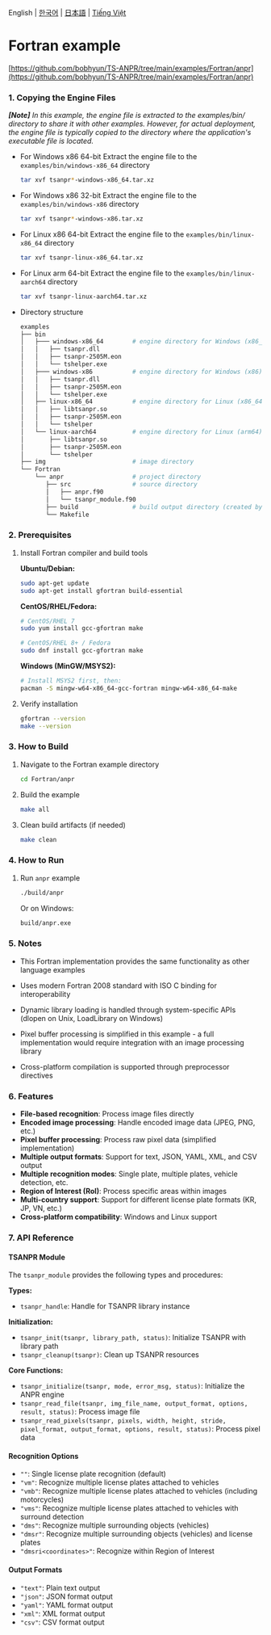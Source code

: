 English | [한국어](doc.i18n/ko-KR/) | [日本語](doc.i18n/ja-JP/) | [Tiếng Việt](doc.i18n/vi-VN/)

# Fortran example

[https://github.com/bobhyun/TS-ANPR/tree/main/examples/Fortran/anpr](https://github.com/bobhyun/TS-ANPR/tree/main/examples/Fortran/anpr)

### 1. Copying the Engine Files

_**[Note]** In this example, the engine file is extracted to the examples/bin/ directory to share it with other examples. However, for actual deployment, the engine file is typically copied to the directory where the application's executable file is located._

- For Windows x86 64-bit
  Extract the engine file to the `examples/bin/windows-x86_64` directory
  ```sh
  tar xvf tsanpr*-windows-x86_64.tar.xz
  ```
- For Windows x86 32-bit
  Extract the engine file to the `examples/bin/windows-x86` directory
  ```sh
  tar xvf tsanpr*-windows-x86.tar.xz
  ```
- For Linux x86 64-bit
  Extract the engine file to the `examples/bin/linux-x86_64` directory
  ```sh
  tar xvf tsanpr-linux-x86_64.tar.xz
  ```
- For Linux arm 64-bit
  Extract the engine file to the `examples/bin/linux-aarch64` directory
  ```sh
  tar xvf tsanpr-linux-aarch64.tar.xz
  ```
- Directory structure
  ```sh
  examples
  ├── bin
  │   ├─── windows-x86_64        # engine directory for Windows (x86_64)
  │   │   ├── tsanpr.dll
  │   │   ├── tsanpr-2505M.eon
  │   │   └── tshelper.exe
  │   ├─── windows-x86           # engine directory for Windows (x86)
  │   │   ├── tsanpr.dll
  │   │   ├── tsanpr-2505M.eon
  │   │   └── tshelper.exe
  │   ├── linux-x86_64           # engine directory for Linux (x86_64)
  │   │   ├── libtsanpr.so
  │   │   ├── tsanpr-2505M.eon
  │   │   └── tshelper
  │   └── linux-aarch64          # engine directory for Linux (arm64)
  │       ├── libtsanpr.so
  │       ├── tsanpr-2505M.eon
  │       └── tshelper
  ├── img                        # image directory
  └── Fortran
      └── anpr                   # project directory
         ├── src                 # source directory
         │   ├── anpr.f90
         │   └── tsanpr_module.f90
         ├── build               # build output directory (created by make)
         └── Makefile
  ```

### 2. Prerequisites

1. Install Fortran compiler and build tools

   **Ubuntu/Debian:**

   ```sh
   sudo apt-get update
   sudo apt-get install gfortran build-essential
   ```

   **CentOS/RHEL/Fedora:**

   ```sh
   # CentOS/RHEL 7
   sudo yum install gcc-gfortran make

   # CentOS/RHEL 8+ / Fedora
   sudo dnf install gcc-gfortran make
   ```

   **Windows (MinGW/MSYS2):**

   ```sh
   # Install MSYS2 first, then:
   pacman -S mingw-w64-x86_64-gcc-fortran mingw-w64-x86_64-make
   ```

2. Verify installation

   ```sh
   gfortran --version
   make --version
   ```

### 3. How to Build

1. Navigate to the Fortran example directory

   ```sh
   cd Fortran/anpr
   ```

2. Build the example

   ```sh
   make all
   ```

3. Clean build artifacts (if needed)

   ```sh
   make clean
   ```

### 4. How to Run

1. Run `anpr` example

   ```sh
   ./build/anpr
   ```

   Or on Windows:

   ```sh
   build/anpr.exe
   ```

### 5. Notes

- This Fortran implementation provides the same functionality as other language examples
- Uses modern Fortran 2008 standard with ISO C binding for interoperability
- Dynamic library loading is handled through system-specific APIs (dlopen on Unix, LoadLibrary on Windows)

- Pixel buffer processing is simplified in this example - a full implementation would require integration with an image processing library
- Cross-platform compilation is supported through preprocessor directives

### 6. Features

- **File-based recognition**: Process image files directly
- **Encoded image processing**: Handle encoded image data (JPEG, PNG, etc.)
- **Pixel buffer processing**: Process raw pixel data (simplified implementation)
- **Multiple output formats**: Support for text, JSON, YAML, XML, and CSV output
- **Multiple recognition modes**: Single plate, multiple plates, vehicle detection, etc.
- **Region of Interest (RoI)**: Process specific areas within images
- **Multi-country support**: Support for different license plate formats (KR, JP, VN, etc.)
- **Cross-platform compatibility**: Windows and Linux support

### 7. API Reference

#### TSANPR Module

The `tsanpr_module` provides the following types and procedures:

**Types:**

- `tsanpr_handle`: Handle for TSANPR library instance

**Initialization:**

- `tsanpr_init(tsanpr, library_path, status)`: Initialize TSANPR with library path
- `tsanpr_cleanup(tsanpr)`: Clean up TSANPR resources

**Core Functions:**

- `tsanpr_initialize(tsanpr, mode, error_msg, status)`: Initialize the ANPR engine
- `tsanpr_read_file(tsanpr, img_file_name, output_format, options, result, status)`: Process image file
- `tsanpr_read_pixels(tsanpr, pixels, width, height, stride, pixel_format, output_format, options, result, status)`: Process pixel data

#### Recognition Options

- `""`: Single license plate recognition (default)
- `"vm"`: Recognize multiple license plates attached to vehicles
- `"vmb"`: Recognize multiple license plates attached to vehicles (including motorcycles)
- `"vms"`: Recognize multiple license plates attached to vehicles with surround detection
- `"dms"`: Recognize multiple surrounding objects (vehicles)
- `"dmsr"`: Recognize multiple surrounding objects (vehicles) and license plates
- `"dmsri<coordinates>"`: Recognize within Region of Interest

#### Output Formats

- `"text"`: Plain text output
- `"json"`: JSON format output
- `"yaml"`: YAML format output
- `"xml"`: XML format output
- `"csv"`: CSV format output
